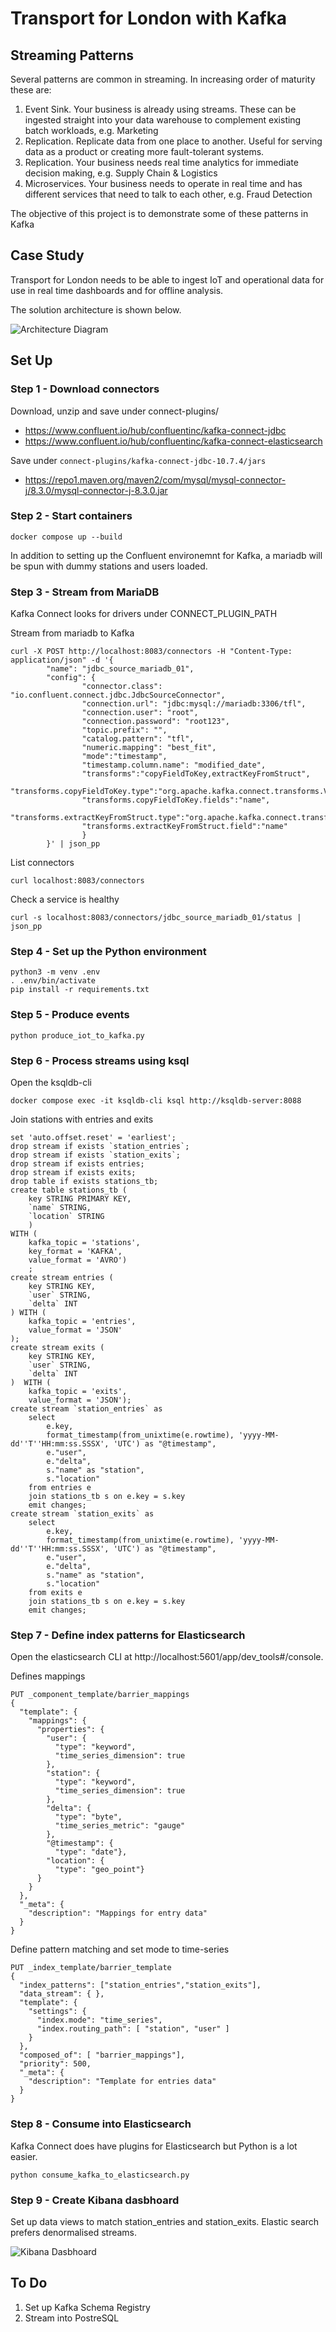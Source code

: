 # Transport for London with Kafka

## Streaming Patterns

Several patterns are common in streaming. In increasing order of maturity these are:
1. Event Sink. Your business is already using streams. These can be ingested straight into your data warehouse to complement existing batch workloads, e.g. Marketing
2. Replication. Replicate data from one place to another. Useful for serving data as a product or creating more fault-tolerant systems.
3. Replication. Your business needs real time analytics for immediate decision making, e.g. Supply Chain & Logistics
3. Microservices. Your business needs to operate in real time and has different services that need to talk to each other, e.g. Fraud Detection

The objective of this project is to demonstrate some of these patterns in Kafka

## Case Study

Transport for London needs to be able to ingest IoT and operational data for use in real time dashboards and for offline analysis. 

The solution architecture is shown below.

![Architecture Diagram](TfL.png?raw=True)

## Set Up

### Step 1 - Download connectors
Download, unzip and save under connect-plugins/

- https://www.confluent.io/hub/confluentinc/kafka-connect-jdbc
- https://www.confluent.io/hub/confluentinc/kafka-connect-elasticsearch

Save under `connect-plugins/kafka-connect-jdbc-10.7.4/jars`
- https://repo1.maven.org/maven2/com/mysql/mysql-connector-j/8.3.0/mysql-connector-j-8.3.0.jar

### Step 2 - Start containers

```
docker compose up --build
```
In addition to setting up the Confluent environemnt for Kafka, a mariadb will be spun with dummy stations and users loaded.


### Step 3 - Stream from MariaDB

Kafka Connect looks for drivers under CONNECT_PLUGIN_PATH

Stream from mariadb to Kafka

```
curl -X POST http://localhost:8083/connectors -H "Content-Type: application/json" -d '{
        "name": "jdbc_source_mariadb_01",
        "config": {
                "connector.class": "io.confluent.connect.jdbc.JdbcSourceConnector",
                "connection.url": "jdbc:mysql://mariadb:3306/tfl",
                "connection.user": "root",
                "connection.password": "root123",
                "topic.prefix": "",
                "catalog.pattern": "tfl",
                "numeric.mapping": "best_fit",
                "mode":"timestamp",
                "timestamp.column.name": "modified_date",
                "transforms":"copyFieldToKey,extractKeyFromStruct",
                "transforms.copyFieldToKey.type":"org.apache.kafka.connect.transforms.ValueToKey",
                "transforms.copyFieldToKey.fields":"name",
                "transforms.extractKeyFromStruct.type":"org.apache.kafka.connect.transforms.ExtractField$Key",
                "transforms.extractKeyFromStruct.field":"name"
                }
        }' | json_pp
```

List connectors
```
curl localhost:8083/connectors
```
Check a service is healthy
```
curl -s localhost:8083/connectors/jdbc_source_mariadb_01/status | json_pp
```

### Step 4 - Set up the Python environment

```
python3 -m venv .env
. .env/bin/activate
pip install -r requirements.txt
```

### Step 5 - Produce events

```
python produce_iot_to_kafka.py
```

### Step 6 - Process streams using ksql

Open the ksqldb-cli 

```
docker compose exec -it ksqldb-cli ksql http://ksqldb-server:8088
```

Join stations with entries and exits

```
set 'auto.offset.reset' = 'earliest';
drop stream if exists `station_entries`;
drop stream if exists `station_exits`;
drop stream if exists entries;
drop stream if exists exits;
drop table if exists stations_tb;
create table stations_tb (
    key STRING PRIMARY KEY,
    `name` STRING,
    `location` STRING
    ) 
WITH ( 
    kafka_topic = 'stations',
    key_format = 'KAFKA',  
    value_format = 'AVRO')
    ;
create stream entries (
    key STRING KEY, 
    `user` STRING,
    `delta` INT
) WITH ( 
    kafka_topic = 'entries',  
    value_format = 'JSON'
);
create stream exits (
    key STRING KEY, 
    `user` STRING, 
    `delta` INT
)  WITH ( 
    kafka_topic = 'exits', 
    value_format = 'JSON');
create stream `station_entries` as 
    select 
        e.key, 
        format_timestamp(from_unixtime(e.rowtime), 'yyyy-MM-dd''T''HH:mm:ss.SSSX', 'UTC') as "@timestamp", 
        e."user", 
        e."delta", 
        s."name" as "station", 
        s."location" 
    from entries e 
    join stations_tb s on e.key = s.key 
    emit changes; 
create stream `station_exits` as 
    select 
        e.key, 
        format_timestamp(from_unixtime(e.rowtime), 'yyyy-MM-dd''T''HH:mm:ss.SSSX', 'UTC') as "@timestamp", 
        e."user", 
        e."delta", 
        s."name" as "station", 
        s."location" 
    from exits e 
    join stations_tb s on e.key = s.key 
    emit changes; 
```

### Step 7 - Define index patterns for Elasticsearch

Open the elasticsearch CLI at http://localhost:5601/app/dev_tools#/console.

Defines mappings

```
PUT _component_template/barrier_mappings
{
  "template": {
    "mappings": {
      "properties": {
        "user": {
          "type": "keyword",
          "time_series_dimension": true
        },
        "station": {
          "type": "keyword",
          "time_series_dimension": true
        },
        "delta": {
          "type": "byte",
          "time_series_metric": "gauge"
        },
        "@timestamp": {
          "type": "date"},
        "location": {
          "type": "geo_point"}
      }
    }
  },
  "_meta": {
    "description": "Mappings for entry data"
  }
}
```

Define pattern matching and set mode to time-series
```
PUT _index_template/barrier_template
{
  "index_patterns": ["station_entries","station_exits"],
  "data_stream": { },
  "template": {
    "settings": {
      "index.mode": "time_series",
      "index.routing_path": [ "station", "user" ]
    }
  },
  "composed_of": [ "barrier_mappings"],
  "priority": 500,
  "_meta": {
    "description": "Template for entries data"
  }
}
```

### Step 8 - Consume into Elasticsearch

Kafka Connect does have plugins for Elasticsearch but Python is a lot easier.

```
python consume_kafka_to_elasticsearch.py
```

### Step 9 - Create Kibana dasbhoard

Set up data views to match station_entries and station_exits. Elastic search prefers denormalised streams.

![Kibana Dasbhoard](Kibana.png?raw=true)

## To Do

1. Set up Kafka Schema Registry
2. Stream into PostreSQL